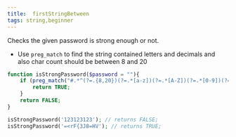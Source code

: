 ```yaml
---
title:  firstStringBetween
tags: string,beginner
---
```


Checks the given password is strong enough or not.

- Use `preg_match` to find the string contained letters and decimals and also char count should be between 8 and 20 

```php
function isStrongPassword($password = ""){
    if (preg_match("#.*^(?=.{8,20})(?=.*[a-z])(?=.*[A-Z])(?=.*[0-9])(?=.*\W).*$#", $password)){
        return TRUE;
    }
    return FALSE;
}
```

```php
isStrongPassword('123123123'); // returns FALSE;
isStrongPassword('=<rF{3J8=HV'); // returns TRUE;
```
